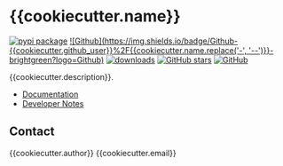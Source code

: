 # {{cookiecutter.name}}

[![pypi package](https://badge.fury.io/py/{{cookiecutter.name}}.svg)](https://pypi.org/project/{{cookiecutter.name}})
[![Github](https://img.shields.io/badge/Github-{{cookiecutter.github_user}}%2F{{cookiecutter.name.replace('-', '--')}}-brightgreen?logo=Github)](https://github.com/{{cookiecutter.github_user}}/{{cookiecutter.name}})
[![downloads](https://img.shields.io/pypi/dm/{{cookiecutter.name}}.svg)](https://pypistats.org/packages/{{cookiecutter.name}})
[![GitHub stars](https://img.shields.io/github/stars/{{cookiecutter.github_user}}/{{cookiecutter.name}}.svg)](https://github.com/{{cookiecutter.github_user}}/{{cookiecutter.name}}/stargazers)
[![GitHub](https://img.shields.io/github/license/{{cookiecutter.github_user}}/{{cookiecutter.name}}.svg)](https://github.com/{{cookiecutter.github_user}}/{{cookiecutter.name}}/blob/main/LICENSE)
  
{{cookiecutter.description}}.

* [Documentation](https://{{cookiecutter.github_user}}.github.io/{{cookiecutter.name}}/)
* [Developer Notes](https://github.com/{{cookiecutter.github_user}}/{{cookiecutter.name}}/blob/main/DEVELOPER.md)

## Contact

{{cookiecutter.author}} {{cookiecutter.email}}
